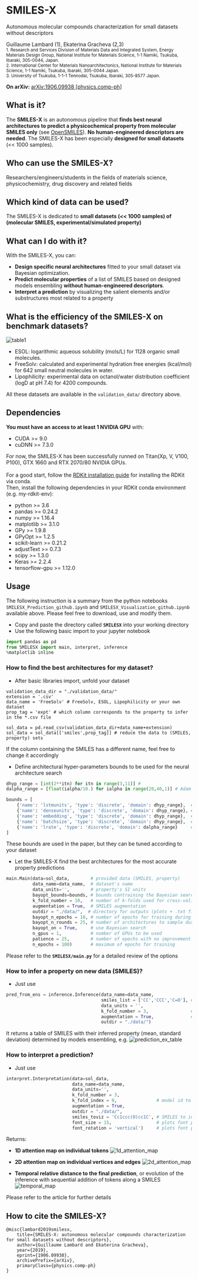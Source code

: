 # SMILES-X
Autonomous molecular compounds characterization for small datasets without descriptors</br>

Guillaume Lambard (1), Ekaterina Gracheva (2,3)</br>
<sub>1. Research and Services Division of Materials Data and Integrated System, Energy Materials Design Group, National Institute for Materials Science, 1-1 Namiki, Tsukuba, Ibaraki, 305-0044, Japan.</sub></br>
<sub>2. International Center for Materials Nanoarchitectonics, National Institute for Materials Science, 1-1 Namiki, Tsukuba, Ibaraki, 305-0044 Japan.</sub></br>
<sub>3. University of Tsukuba, 1-1-1 Tennodai, Tsukuba, Ibaraki, 305-8577 Japan.</sub></br>

**On arXiv:** [ arXiv:1906.09938 [physics.comp-ph]](https://arxiv.org/abs/1906.09938)

## What is it?
The **SMILES-X** is an autonomous pipeline that **finds best neural architectures to predict a physicochemical property from molecular SMILES only** (see [OpenSMILES](http://opensmiles.org/opensmiles.html)). **No human-engineered descriptors are needed**. The SMILES-X has been especially **designed for small datasets** (<< 1000 samples). 

## Who can use the SMILES-X?
Researchers/engineers/students in the fields of materials science, physicochemistry, drug discovery and related fields
 
## Which kind of data can be used?
The SMILES-X is dedicated to **small datasets (<< 1000 samples) of (molecular SMILES, experimental/simulated property)**

## What can I do with it?
With the SMILES-X, you can:
* **Design specific neural architectures** fitted to your small dataset via Bayesian optimization.
* **Predict molecular properties** of a list of SMILES based on designed models ensembling **without human-engineered descriptors**.
* **Interpret a prediction** by visualizing the salient elements and/or substructures most related to a property

## What is the efficiency of the SMILES-X on benchmark datasets?
![table1](/images/Table1_SMILESX_paper.png)

* ESOL: logarithmic aqueous solubility (mols/L) for 1128 organic small molecules.
* FreeSolv: calculated and experimental hydration free energies (kcal/mol) for 642 small neutral molecules in water.
* Lipophilicity: experimental data on octanol/water distribution coefficient (logD at pH 7.4) for 4200 compounds. 

All these datasets are available in the `validation_data/` directory above. 

## Dependencies
**You must have an access to at least 1 NVIDIA GPU** with:</br>
* CUDA >= 9.0
* cuDNN >= 7.3.0

For now, the SMILES-X has been successfully runned on Titan(Xp, V, V100, P100), GTX 1660 and RTX 2070/80 NVIDIA GPUs.</br>
</br>
For a good start, follow the [RDKit installation guide](https://www.rdkit.org/docs/Install.html) for installing the RDKit via conda.</br>
Then, install the following dependencies in your RDKit conda environment (e.g. my-rdkit-env):</br>
* python >= 3.6
* pandas >= 0.24.2
* numpy >= 1.16.4
* matplotlib >= 3.1.0
* GPy >= 1.9.8
* GPyOpt >= 1.2.5
* scikit-learn >= 0.21.2
* adjustText >= 0.7.3
* scipy >= 1.3.0
* Keras >= 2.2.4
* tensorflow-gpu >= 1.12.0

## Usage
The following instruction is a summary from the python notebooks `SMILESX_Prediction_github.ipynb` and `SMILESX_Visualization_github.ipynb` available above. Please feel free to download, use and modify them. 

* Copy and paste the directory called **`SMILESX`** into your working directory
* Use the following basic import to your jupyter notebook
```python
import pandas as pd
from SMILESX import main, interpret, inference
%matplotlib inline
```

### How to find the best architectures for my dataset?
* After basic libraries import, unfold your dataset
```
validation_data_dir = "./validation_data/"
extension = '.csv'
data_name = 'FreeSolv' # FreeSolv, ESOL, Lipophilicity or your own dataset
prop_tag = 'expt' # which column corresponds to the property to infer in the *.csv file

sol_data = pd.read_csv(validation_data_dir+data_name+extension)
sol_data = sol_data[['smiles',prop_tag]] # reduce the data to (SMILES, property) sets
```
If the column containing the SMILES has a different name, feel free to change it accordingly

* Define architectural hyper-parameters bounds to be used for the neural architecture search
```python
dhyp_range = [int(2**itn) for itn in range(3,11)] # 
dalpha_range = [float(ialpha/10.) for ialpha in range(20,40,1)] # Adam's learning rate = 10^(-dalpha_range)

bounds = [
    {'name': 'lstmunits', 'type': 'discrete', 'domain': dhyp_range},  # number of LSTM units
    {'name': 'denseunits', 'type': 'discrete', 'domain': dhyp_range}, # number of Dense units
    {'name': 'embedding', 'type': 'discrete', 'domain': dhyp_range},  # number of Embedding dimensions
    {'name': 'batchsize', 'type': 'discrete', 'domain': dhyp_range},  # batch size per epoch during training
    {'name': 'lrate', 'type': 'discrete', 'domain': dalpha_range}     # Adam's learning rate 10^(-dalpharange) 
]
```
These bounds are used in the paper, but they can be tuned according to your dataset

* Let the SMILES-X find the best architectures for the most accurate property predictions
```python
main.Main(data=sol_data,        # provided data (SMILES, property)
          data_name=data_name,  # dataset's name
          data_units='',        # property's SI units
          bayopt_bounds=bounds, # bounds contraining the Bayesian search of neural architectures
          k_fold_number = 10,   # number of k-folds used for cross-validation
          augmentation = True,  # SMILES augmentation
          outdir = "./data/",  # directory for outputs (plots + .txt files)
          bayopt_n_epochs = 10, # number of epochs for training during Bayesian search
          bayopt_n_rounds = 25, # number of architectures to sample during Bayesian search 
          bayopt_on = True,     # use Bayesian search
          n_gpus = 1,           # number of GPUs to be used
          patience = 25,        # number of epochs with no improvement after which training will be stopped
          n_epochs = 100)       # maximum of epochs for training
```
Please refer to the **`SMILESX/main.py`** for a detailed review of the options 

### How to infer a property on new data (SMILES)?
* Just use
```python
pred_from_ens = inference.Inference(data_name=data_name, 
                                    smiles_list = ['CC','CCC','C=O'], # new list of SMILES to characterize
                                    data_units = '',
                                    k_fold_number = 3,                # number of k-folds used for inference
                                    augmentation = True,              # with SMILES augmentation
                                    outdir = "./data/")
```

It returns a table of SMILES with their inferred property (mean, standard deviation) determined by models ensembling, e.g.
![prediction_ex_table](/images/Prediction_Ex_SMILESX_paper.png)

### How to interpret a prediction?
* Just use
```python
interpret.Interpretation(data=sol_data, 
                         data_name=data_name, 
                         data_units='', 
                         k_fold_number = 3,
                         k_fold_index = 0,               # model id to use for interpretation
                         augmentation = True, 
                         outdir = "./data/", 
                         smiles_toviz = 'Cc1ccc(O)cc1C', # SMILES to interpret
                         font_size = 15,                 # plots font parameter
                         font_rotation = 'vertical')     # plots font parameter
```

Returns:
* **1D attention map on individual tokens**
![1d_attention_map](/images/Interpretation_1D_FreeSolv_SAMPL_seed_17730.png)

* **2D attention map on individual vertices and edges**
![2d_attention_map](/images/Interpretation_2D_FreeSolv_SAMPL_seed_17730.png)

* **Temporal relative distance to the final prediction**, or evolution of the inference with sequential addition of tokens along a SMILES
![temporal_map](/images/Interpretation_temporal_FreeSolv_SAMPL_seed_17730.png)

Please refer to the article for further details

## How to cite the SMILES-X?
```
@misc{lambard2019smilesx,
    title={SMILES-X: autonomous molecular compounds characterization for small datasets without descriptors},
    author={Guillaume Lambard and Ekaterina Gracheva},
    year={2019},
    eprint={1906.09938},
    archivePrefix={arXiv},
    primaryClass={physics.comp-ph}
}
```
